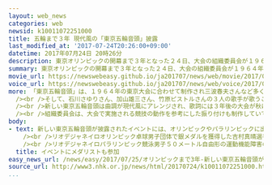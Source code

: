 ```yaml
---
layout: web_news
categories: web
newsid: k10011072251000
title: 五輪まで３年 現代風の「東京五輪音頭」披露
last_modified_at: '2017-07-24T20:26:00+09:00'
datetime: 2017年07月24日 20時26分
description: 東京オリンピックの開幕まで３年となった２４日、大会の組織委員会が１９６４年の東京大会に合わせて制作された「東京五輪音頭」を現代風にアレンジした「東京五輪音頭ー２０２０－」をお披露目しました。
summary: 東京オリンピックの開幕まで３年となった２４日、大会の組織委員会が１９６４年の東京大会に合わせて制作された「東京五輪音頭」を現代風にアレンジした「東京五輪音頭ー２０２０－」をお披露目しました。
movie_url: https://newswebeasy.github.io/ja201707/news/web/movie/2017/07/25/k10011072251000.mp4
voice_url: https://newswebeasy.github.io/ja201707/news/web/voice/2017/07/25/k10011072251000.mp3
more: 「東京五輪音頭」は、１９６４年の東京大会に合わせて制作され三波春夫さんなど多くの歌手が歌って流行しました。<br /><br />２０２０年の東京オリンピックの開幕まで３年となった２４日、大会を盛り上げていこうと当時の歌を現代風にアレンジした「東京五輪音頭ー２０２０－」をお披露目するイベントが東京・港区で開かれました。<br
  /><br />そして、石川さゆりさん、加山雄三さん、竹原ピストルさんの３人の歌手が歌うことが発表され、イベントに出席した石川さんは「皆さんが元気で、明るく平和な大会を迎えられるよう歌で応援させていただきたい」と話していました。<br
  /><br />新しい東京五輪音頭は曲調が現代風にアレンジされ、歌詞には３年後の大会が秋に開催された前回と変わって夏に開かれることから、「入道雲」や「蝉（せみ）の声」など夏を表す言葉が使われました。<br
  /><br />組織委員会は、大会で実施される競技の動作を参考にした振り付けも制作していて、全国各地の夏祭りで踊ってもらうなど普及を進めていきたいとしています。
body:
- text: 新しい東京五輪音頭が披露されたイベントには、オリンピックやパラリンピックに出場経験のある人たちも参加しました。<br /><br />このうちサッカー女子の元日本代表でことし１月、女の子を出産した澤穂希さんは「２０２０年の東京オリンピックが成功するために元選手であった方々とイベントなどでできることをしたい」と話していました。<br
    /><br />リオデジャネイロオリンピック卓球男子団体で銀メダルを獲得した吉村真晴選手は「卓球人生においても人生においてもとてもビッグなイベント。皆さんと一緒に金メダルをとれるように頑張っていくので楽しみにしていただけたらと思う」と意気込みを話しました。<br
    /><br />リオデジャネイロパラリンピック競泳男子５０メートル自由形の運動機能障害のクラスで、銅メダルを獲得した山田拓朗選手は「課題をじっくりと修正し、東京大会にむけて準備をして金メダルを取りたい」と話していました。
  title: イベントにメダリストも参加
easy_news_url: /news/easy/2017/07/25/オリンピックまで3年-新しい東京五輪音頭ができる/
source_url: http://www3.nhk.or.jp/news/html/20170724/k10011072251000.html
...
```

